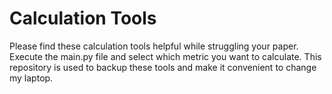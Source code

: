 # Calculation Tools

Please find these calculation tools helpful while struggling your paper. Execute the main.py file and select which metric you want to calculate. This repository is used to backup these tools and make it convenient to change my laptop.
